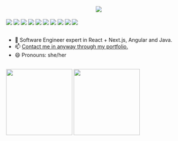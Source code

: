 <h1 align="center">
    <a href="https://www.linkedin.com/in/eujullie/">
    <img src="https://readme-typing-svg.herokuapp.com/?lines=Hello+👋;I'm+Jullie+Paixão;I'm+24...;Nice+to+meet+you!&center=true&size=25">
    </a>
</h1>

![](https://img.shields.io/badge/Next_JS-000000?style=for-the-badge&logo=next.js)
![](https://img.shields.io/badge/React-000000?style=for-the-badge&logo=react)
![](https://img.shields.io/badge/TypeScript-000000?style=for-the-badge&logo=typescript)
![](https://img.shields.io/badge/JavaScript-000000?style=for-the-badge&logo=javascript)
![](https://img.shields.io/badge/Angular-000000?style=for-the-badge&logo=angular)
![](https://img.shields.io/badge/Java-000000?style=for-the-badge&logo=openjdk)
![](https://img.shields.io/badge/Spring_Boot-000000?style=for-the-badge&logo=spring)
![](https://img.shields.io/badge/HTML-000000?style=for-the-badge&logo=html5)
![](https://img.shields.io/badge/SCSS-000000?style=for-the-badge&logo=sass)
![](https://img.shields.io/badge/Framer_Motion-000000?style=for-the-badge&logo=framer)

##

- 🔭 Software Engineer expert in React + Next.js, Angular and Java.
- 📫 [Contact me in anyway through my portfolio.](https://jullie.dev/)
- 😄 Pronouns: she/her

##

<div>
  <a href="https://github.com/julliepx"></a>
  <img height="180em" src="https://github-readme-stats.vercel.app/api?username=julliepx&show_icons=true&theme=dark&include_all_commits=true&count_private=true"/>
  <img height="180em" src="https://github-readme-stats.vercel.app/api/top-langs/?username=julliepx&layout=compact&langs_count=7&theme=dark"/>
</div>

